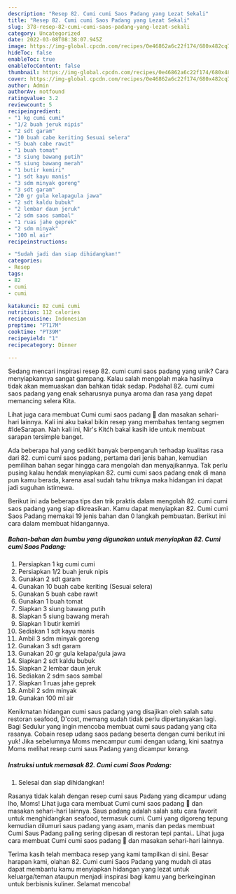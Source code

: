 ```yaml
---
description: "Resep 82. Cumi cumi Saos Padang yang Lezat Sekali"
title: "Resep 82. Cumi cumi Saos Padang yang Lezat Sekali"
slug: 378-resep-82-cumi-cumi-saos-padang-yang-lezat-sekali
category: Uncategorized
date: 2022-03-08T08:38:07.945Z
image: https://img-global.cpcdn.com/recipes/0e46862a6c22f174/680x482cq70/82-cumi-cumi-saos-padang-foto-resep-utama.jpg
hideToc: false
enableToc: true
enableTocContent: false
thumbnail: https://img-global.cpcdn.com/recipes/0e46862a6c22f174/680x482cq70/82-cumi-cumi-saos-padang-foto-resep-utama.jpg
cover: https://img-global.cpcdn.com/recipes/0e46862a6c22f174/680x482cq70/82-cumi-cumi-saos-padang-foto-resep-utama.jpg
author: Admin
authorAv: notfound
ratingvalue: 3.2
reviewcount: 5
recipeingredient:
- "1 kg cumi cumi"
- "1/2 buah jeruk nipis"
- "2 sdt garam"
- "10 buah cabe keriting Sesuai selera"
- "5 buah cabe rawit"
- "1 buah tomat"
- "3 siung bawang putih"
- "5 siung bawang merah"
- "1 butir kemiri"
- "1 sdt kayu manis"
- "3 sdm minyak goreng"
- "3 sdt garam"
- "20 gr gula kelapagula jawa"
- "2 sdt kaldu bubuk"
- "2 lembar daun jeruk"
- "2 sdm saos sambal"
- "1 ruas jahe geprek"
- "2 sdm minyak"
- "100 ml air"
recipeinstructions:

- "Sudah jadi dan siap dihidangkan!"
categories:
- Resep
tags:
- 82
- cumi
- cumi

katakunci: 82 cumi cumi 
nutrition: 112 calories
recipecuisine: Indonesian
preptime: "PT17M"
cooktime: "PT39M"
recipeyield: "1"
recipecategory: Dinner

---
```





Sedang mencari inspirasi resep 82. cumi cumi saos padang yang unik? Cara menyiapkannya sangat gampang. Kalau salah mengolah maka hasilnya tidak akan memuaskan dan bahkan tidak sedap. Padahal 82. cumi cumi saos padang yang enak seharusnya punya aroma dan rasa yang dapat memancing selera Kita.





Lihat juga cara membuat Cumi cumi saos padang 🦑 dan masakan sehari-hari lainnya. Kali ini aku bakal bikin resep yang membahas tentang segmen #IdeSarapan. Nah kali ini, Nir&#39;s Kitćh bakal kasih ide untuk membuat sarapan tersimple banget.

Ada beberapa hal yang sedikit banyak berpengaruh terhadap kualitas rasa dari 82. cumi cumi saos padang, pertama dari jenis bahan, kemudian pemilihan bahan segar hingga cara mengolah dan menyajikannya. Tak perlu pusing kalau hendak menyiapkan 82. cumi cumi saos padang enak di mana pun kamu berada, karena asal sudah tahu triknya maka hidangan ini dapat jadi suguhan istimewa.






Berikut ini ada beberapa tips dan trik praktis dalam mengolah 82. cumi cumi saos padang yang siap dikreasikan. Kamu dapat menyiapkan 82. Cumi cumi Saos Padang memakai 19 jenis bahan dan 0 langkah pembuatan. Berikut ini cara dalam membuat hidangannya.

<!--inarticleads1-->

##### Bahan-bahan dan bumbu yang digunakan untuk menyiapkan 82. Cumi cumi Saos Padang:

1. Persiapkan 1 kg cumi cumi
1. Persiapkan 1/2 buah jeruk nipis
1. Gunakan 2 sdt garam
1. Gunakan 10 buah cabe keriting (Sesuai selera)
1. Gunakan 5 buah cabe rawit
1. Gunakan 1 buah tomat
1. Siapkan 3 siung bawang putih
1. Siapkan 5 siung bawang merah
1. Siapkan 1 butir kemiri
1. Sediakan 1 sdt kayu manis
1. Ambil 3 sdm minyak goreng
1. Gunakan 3 sdt garam
1. Gunakan 20 gr gula kelapa/gula jawa
1. Siapkan 2 sdt kaldu bubuk
1. Siapkan 2 lembar daun jeruk
1. Sediakan 2 sdm saos sambal
1. Siapkan 1 ruas jahe geprek
1. Ambil 2 sdm minyak
1. Gunakan 100 ml air


Kenikmatan hidangan cumi saus padang yang disajikan oleh salah satu restoran seafood, D&#39;cost, memang sudah tidak perlu dipertanyakan lagi. Bagi Sedulur yang ingin mencoba membuat cumi saus padang yang cita rasanya. Cobain resep udang saos padang beserta dengan cumi berikut ini yuk! Jika sebelumnya Moms mencampur cumi dengan udang, kini saatnya Moms melihat resep cumi saus Padang yang dicampur kerang. 

<!--inarticleads2-->

##### Instruksi untuk memasak 82. Cumi cumi Saos Padang:


1. Selesai dan siap dihidangkan!

Rasanya tidak kalah dengan resep cumi saus Padang yang dicampur udang lho, Moms! Lihat juga cara membuat Cumi cumi saos padang 🦑 dan masakan sehari-hari lainnya. Saus padang adalah salah satu cara favorit untuk menghidangkan seafood, termasuk cumi. Cumi yang digoreng tepung kemudian dilumuri saus padang yang asam, manis dan pedas membuat Cumi Saus Padang paling sering dipesan di restoran tepi pantai.. Lihat juga cara membuat Cumi cumi saos padang 🦑 dan masakan sehari-hari lainnya. 

Terima kasih telah membaca resep yang kami tampilkan di sini. Besar harapan kami, olahan 82. Cumi cumi Saos Padang yang mudah di atas dapat membantu kamu menyiapkan hidangan yang lezat untuk keluarga/teman ataupun menjadi inspirasi bagi kamu yang berkeinginan untuk berbisnis kuliner. Selamat mencoba!
